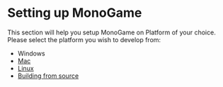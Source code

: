 # Setting up MonoGame

This section will help you setup MonoGame on Platform of your choice. Please select the platform you wish to develop from:

 - Windows
 - [Mac](setting_up_monogame_mac.md)
 - [Linux](setting_up_monogame_linux.md)
 - [Building from source](setting_up_monogame_source.md)
